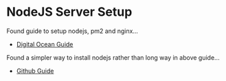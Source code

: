 # NodeJS Server Setup

Found guide to setup nodejs, pm2 and nginx...

- [Digital Ocean Guide](https://www.digitalocean.com/community/tutorials/how-to-set-up-a-node-js-application-for-production-on-ubuntu-14-04)

Found a simpler way to install nodejs rather than long way in above guide...

- [Github Guide](https://github.com/nodesource/distributions/blob/master/README.md)

